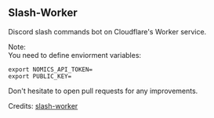 ## Slash-Worker

Discord slash commands bot on Cloudflare's Worker service.

Note:
<br>
You need to define enviorment variables:
```
export NOMICS_API_TOKEN=
export PUBLIC_KEY=
```

Don't hesitate to open pull requests for any improvements.

Credits: <a href="https://github.com/A5rocks/slash-worker">slash-worker</a>

